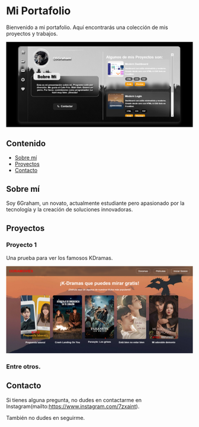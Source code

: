 # Mi Portafolio

Bienvenido a mi portafolio. Aquí encontrarás una colección de mis proyectos y trabajos.

![Portafolio](https://raw.githubusercontent.com/6Graham/Portfolio/master/resources/portfolio.png)

## Contenido

- [Sobre mí](#sobre-mí)
- [Proyectos](#proyectos)
- [Contacto](#contacto)

## Sobre mí

Soy 6Graham, un novato, actualmente estudiante pero apasionado por la tecnología y la creación de soluciones innovadoras.

## Proyectos

### Proyecto 1

Una prueba para ver los famosos KDramas.

![Proyecto 1](https://raw.githubusercontent.com/6Graham/Portfolio/master/resources/doramovies.png)

### Entre otros.

## Contacto

Si tienes alguna pregunta, no dudes en contactarme en Instagram(mailto:https://www.instagram.com/7zxaint).

También no dudes en seguirme.

